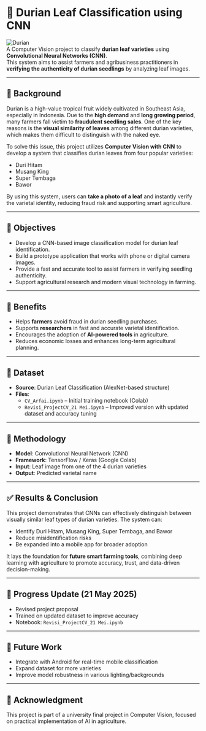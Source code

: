# 🌿 Durian Leaf Classification using CNN

![Durian](https://img.icons8.com/color/48/000000/durian.png)  
A Computer Vision project to classify **durian leaf varieties** using **Convolutional Neural Networks (CNN)**.  
This system aims to assist farmers and agribusiness practitioners in **verifying the authenticity of durian seedlings** by analyzing leaf images.

---

## 📖 Background

Durian is a high-value tropical fruit widely cultivated in Southeast Asia, especially in Indonesia. Due to the **high demand** and **long growing period**, many farmers fall victim to **fraudulent seedling sales**. One of the key reasons is the **visual similarity of leaves** among different durian varieties, which makes them difficult to distinguish with the naked eye.

To solve this issue, this project utilizes **Computer Vision with CNN** to develop a system that classifies durian leaves from four popular varieties:

- Duri Hitam
- Musang King
- Super Tembaga
- Bawor

By using this system, users can **take a photo of a leaf** and instantly verify the varietal identity, reducing fraud risk and supporting smart agriculture.

---

## 🎯 Objectives

- Develop a CNN-based image classification model for durian leaf identification.
- Build a prototype application that works with phone or digital camera images.
- Provide a fast and accurate tool to assist farmers in verifying seedling authenticity.
- Support agricultural research and modern visual technology in farming.

---

## 🌟 Benefits

- Helps **farmers** avoid fraud in durian seedling purchases.
- Supports **researchers** in fast and accurate varietal identification.
- Encourages the adoption of **AI-powered tools** in agriculture.
- Reduces economic losses and enhances long-term agricultural planning.

---

## 📁 Dataset

- **Source**: Durian Leaf Classification (AlexNet-based structure)
- **Files**:
  - `CV_Arfai.ipynb` – Initial training notebook (Colab)
  - `Revisi_ProjectCV_21 Mei.ipynb` – Improved version with updated dataset and accuracy tuning

---

## 🧪 Methodology

- **Model**: Convolutional Neural Network (CNN)
- **Framework**: TensorFlow / Keras (Google Colab)
- **Input**: Leaf image from one of the 4 durian varieties
- **Output**: Predicted varietal name

---

## ✅ Results & Conclusion

This project demonstrates that CNNs can effectively distinguish between visually similar leaf types of durian varieties. The system can:

- Identify Duri Hitam, Musang King, Super Tembaga, and Bawor
- Reduce misidentification risks
- Be expanded into a mobile app for broader adoption

It lays the foundation for **future smart farming tools**, combining deep learning with agriculture to promote accuracy, trust, and data-driven decision-making.

---

## 📅 Progress Update (21 May 2025)

- Revised project proposal
- Trained on updated dataset to improve accuracy
- Notebook: `Revisi_ProjectCV_21 Mei.ipynb`

---

## 🚀 Future Work

- Integrate with Android for real-time mobile classification
- Expand dataset for more varieties
- Improve model robustness in various lighting/backgrounds

---

## 🙌 Acknowledgment

This project is part of a university final project in Computer Vision, focused on practical implementation of AI in agriculture.

